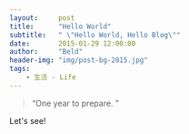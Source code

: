 ```yaml
---
layout:     post
title:      "Hello World"
subtitle:   " \"Hello World, Hello Blog\""
date:       2015-01-29 12:00:00
author:     "Beld"
header-img: "img/post-bg-2015.jpg"
tags:
    - 生活 - Life
---
```


> “One year to prepare. ”

Let's see!

